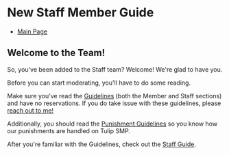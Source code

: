 # New Staff Member Guide

- [Main Page](/)

## Welcome to the Team!

So, you've been added to the Staff team? Welcome! We're glad to have you.

Before you can start moderating, you'll have to do some reading.


Make sure you've read the [Guidelines](/guidelines) (both the Member and Staff sections) and have no reservations. If you do take issue with these guidelines, please [reach out to me!](https://krafterdev.xyz/socials)


Additionally, you should read the [Punishment Guidelines](/guidelines/punishments) so you know how our punishments are handled on Tulip SMP. 


After you're familiar with the Guidelines, check out the [Staff Guide](staffguide).